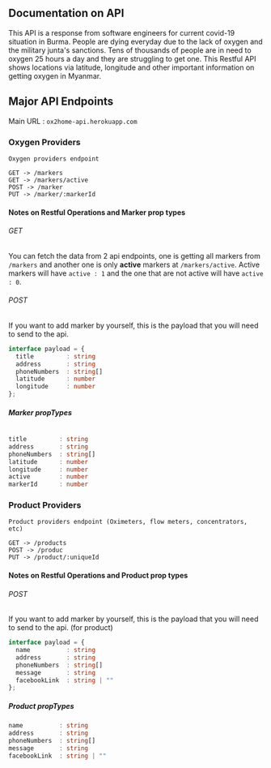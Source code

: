 ## Documentation on API

This API is a response from software engineers for current covid-19 situation in Burma. People are dying everyday due to the lack of oxygen and the military junta's sanctions. Tens of thousands of people are in need to oxygen 25 hours a day and they are struggling to get one. This Restful API shows locations via latitude, longitude and other important information on getting oxygen in Myanmar.

## Major API Endpoints

Main URL : `ox2home-api.herokuapp.com`

### Oxygen Providers

```
Oxygen providers endpoint

GET -> /markers
GET -> /markers/active
POST -> /marker
PUT -> /marker/:markerId
```

#### Notes on Restful Operations and Marker prop types

###### GET

You can fetch the data from 2 api endpoints, one is getting all markers from `/markers` and another one is only **active** markers at `/markers/active`. Active markers will have `active : 1` and the one that are not active will have `active : 0`.

###### POST

If you want to add marker by yourself, this is the payload that you will need to send to the api.

```typescript
interface payload = {
  title         : string
  address       : string
  phoneNumbers  : string[]
  latitude      : number
  longitude     : number
};
```

##### Marker propTypes

```typescript

title         : string
address       : string
phoneNumbers  : string[]
latitude      : number
longitude     : number
active        : number
markerId      : number
```

### Product Providers

```
Product providers endpoint (Oximeters, flow meters, concentrators, etc)

GET -> /products
POST -> /produc
PUT -> /product/:uniqueId
```

#### Notes on Restful Operations and Product prop types

###### POST

If you want to add marker by yourself, this is the payload that you will need to send to the api. (for product)

```typescript
interface payload = {
  name          : string
  address       : string
  phoneNumbers  : string[]
  message       : string
  facebookLink  : string | ""
};
```

##### Product propTypes

```typescript
name          : string
address       : string
phoneNumbers  : string[]
message       : string
facebookLink  : string | ""
```
